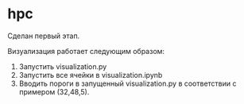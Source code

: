 # hpc

Сделан первый этап.

Визуализация работает следующим образом:

1) Запустить visualization.py
2) Запустить все ячейки в visualization.ipynb
3) Вводить пороги в запущенный visualization.py в соответствии с примером (32,48,5).
